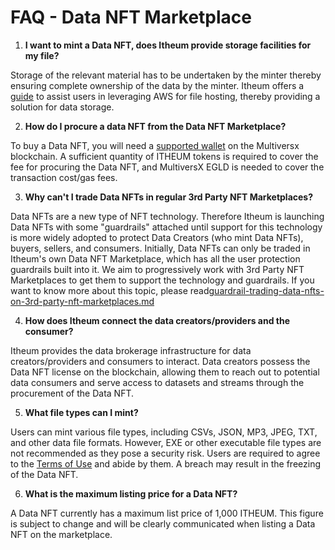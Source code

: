 # FAQ - Data NFT Marketplace

1. **I want to mint a Data NFT, does Itheum provide storage facilities for my file?**&#x20;

Storage of the relevant material has to be undertaken by the minter thereby ensuring complete ownership of the data by the minter. Itheum offers a [guide](../data-streams-guides/amazon-web-services-aws/storage-aws-s3/data-nft-streaming-automation-multiple-files.md) to assist users in leveraging AWS for file hosting, thereby providing a solution for data storage.&#x20;

2. **How do I procure a data NFT from the Data NFT Marketplace?**

To buy a Data NFT, you will need a [supported wallet](../supported-wallets/) on the Multiversx blockchain. A sufficient quantity of ITHEUM tokens is required to cover the fee for procuring the Data NFT, and MultiversX EGLD is needed to cover the transaction cost/gas fees.&#x20;

3. **Why can't I trade Data NFTs in regular 3rd Party NFT Marketplaces?**

Data NFTs are a new type of NFT technology. Therefore Itheum is launching Data NFTs with some "guardrails" attached until support for this technology is more widely adopted to protect Data Creators (who mint Data NFTs), buyers, sellers, and consumers. Initially, Data NFTs can only be traded in Itheum's own Data NFT Marketplace, which has all the user protection guardrails built into it. We aim to progressively work with 3rd Party NFT Marketplaces to get them to support the technology and guardrails. If you want to know more about this topic, please read[guardrail-trading-data-nfts-on-3rd-party-nft-marketplaces.md](../data-dex/canarynet-guardrails/guardrail-trading-data-nfts-on-3rd-party-nft-marketplaces.md "mention")

4. **How does Itheum connect the data creators/providers and the consumer?**

Itheum provides the data brokerage infrastructure for data creators/providers and consumers to interact. Data creators possess the Data NFT license on the blockchain, allowing them to reach out to potential data consumers and serve access to datasets and streams through the procurement of the Data NFT.

5. **What file types can I mint?**&#x20;

Users can mint various file types, including CSVs, JSON, MP3, JPEG, TXT, and other data file formats. However, EXE or other executable file types are not recommended as they pose a security risk. Users are required to agree to the [Terms of Use](https://itheum.com/legal/datadex/termsofuse) and abide by them. A breach may result in the freezing of the Data NFT.

6. **What is the maximum listing price for a Data NFT?**

A Data NFT currently has a maximum list price of 1,000 ITHEUM. This figure is subject to change and will be clearly communicated when listing a Data NFT on the marketplace.
